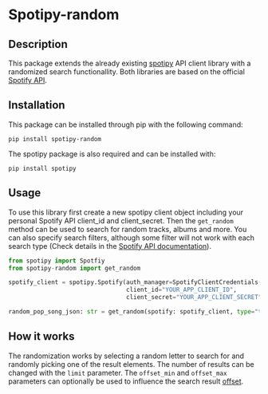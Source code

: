 # Spotipy-random

## Description

This package extends the already existing [spotipy](https://spotipy.readthedocs.io/en/2.19.0/) API client library with a randomized search functionallity. Both libraries are based on the official [Spotify API](https://developer.spotify.com/documentation/).

## Installation

This package can be installed through pip with the following command:

```
pip install spotipy-random
```

The spotipy package is also required and can be installed with:

```
pip install spotipy
```

## Usage

To use this library first create a new spotipy client object including your personal Spotify API client_id and client_secret. Then the `get_random` method can be used to search for random tracks, albums and more. You can also specify search filters, although some filter will not work with each search type (Check details in the [Spotify API documentation](https://developer.spotify.com/documentation/web-api/reference/#/operations/search)).

```py
from spotipy import Spotfiy
from spotipy-random import get_random

spotify_client = spotipy.Spotify(auth_manager=SpotifyClientCredentials(
                                 client_id="YOUR_APP_CLIENT_ID",
                                 client_secret="YOUR_APP_CLIENT_SECRET"))

random_pop_song_json: str = get_random(spotify: spotify_client, type="track", genre="pop")
```

## How it works

The randomization works by selecting a random letter to search for and randomly picking one of the result elements. The number of results can be changed with the `limit` parameter. The `offset_min` and `offset_max` parameters can optionally be used to influence the search result [offset](https://developer.spotify.com/documentation/web-api/reference/#/operations/search). 
